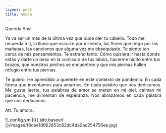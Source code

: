 ```yaml
---
layout: post
title: Amora
---
```


<p style='text-align: justify;'> 

<p>Querida Susi.</p>
Ya va ser un mes de la última vez que pude oler tu cabello. Todo me recuerda a ti, la lluvia que escurre por mi venta, las flores que riego por las mañanas, las canciones que alguna vez me obsequiaste. Te siento tan cerca de mis pensamientos. Te extraño tanto. Cómo quisiera ir hasta donde estás y darte un beso en la comisura de tus labios, hacerme nidito entre tus brazos, que nuestros pechos se encuentren y que mis piernas hallen refugio entre tus piernas.
</p>

<p style='text-align: justify;'> 
Te quiero. He aprendido a quererte en este contexto de pandemia. En cada forma que inventamos para amarnos. En cada palabra que nos dedicamos. Me gusta leerte, tus palabras de amor se meten en mi piel, calman mi paciencia, me alimentan de esperanza. Nos abrazamos en cada palabra que nos dedicamos. 
</p>

Att. Tu amora.


![_config.yml]({{ site.baseurl }}/images/f8cee1d062853c82dc4da0ac254756ee.jpg) 


